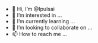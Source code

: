- 👋 Hi, I’m @Ipulsai
- 👀 I’m interested in ...
- 🌱 I’m currently learning ...
- 💞️ I’m looking to collaborate on ...
- 📫 How to reach me ...

<!---
Ipulsai/Ipulsai is a ✨ special ✨ repository because its `README.md` (this file) appears on your GitHub profile.
You can click the Preview link to take a look at your changes.
--->
